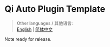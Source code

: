 # Qi Auto Plugin Template

> Other languages / 其他语言:  
> [English](./README.md) | [简体中文](./README.zh_CN.md)  

Note ready for release.